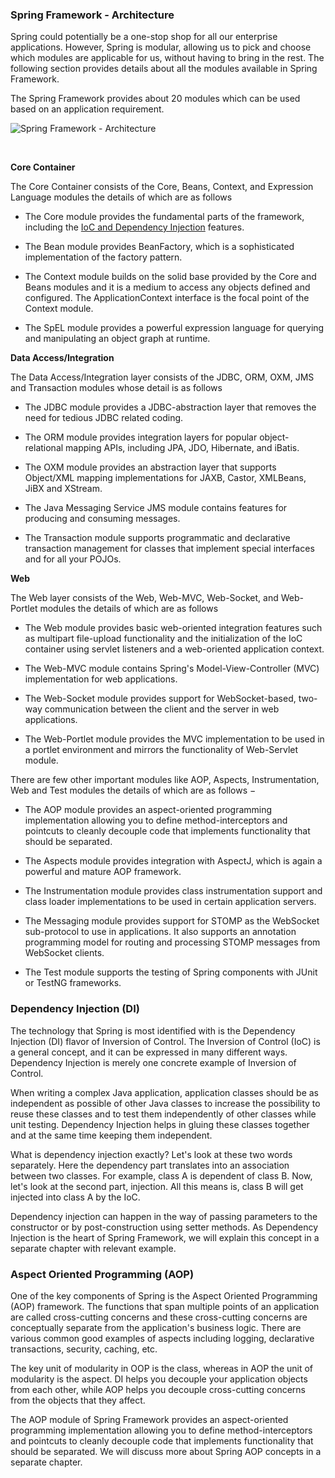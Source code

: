 
### Spring Framework - Architecture

Spring could potentially be a one-stop shop for all our enterprise applications. However, Spring is modular, allowing us to pick and choose which modules are applicable for us, without having to bring in the rest. The following section provides details about all the modules available in Spring Framework.

The Spring Framework provides about 20 modules which can be used based on an application requirement.
<br>

![Spring Framework - Architecture](https://www.tutorialspoint.com/spring/images/spring_architecture.png)

<br>

**Core Container**

The Core Container consists of the Core, Beans, Context, and Expression Language modules the details of which are as follows 

* The Core module provides the fundamental parts of the framework, including the [IoC and Dependency Injection](https://en.wikipedia.org/wiki/Inversion_of_control) features.

* The Bean module provides BeanFactory, which is a sophisticated implementation of the factory pattern.

* The Context module builds on the solid base provided by the Core and Beans modules and it is a medium to access any objects defined and configured. The ApplicationContext interface is the focal point of the Context module.

* The SpEL module provides a powerful expression language for querying and manipulating an object graph at runtime.

**Data Access/Integration**

The Data Access/Integration layer consists of the JDBC, ORM, OXM, JMS and Transaction modules whose detail is as follows

* The JDBC module provides a JDBC-abstraction layer that removes the need for tedious JDBC related coding.

* The ORM module provides integration layers for popular object-relational mapping APIs, including JPA, JDO, Hibernate, and iBatis.

* The OXM module provides an abstraction layer that supports Object/XML mapping implementations for JAXB, Castor, XMLBeans, JiBX and XStream.

* The Java Messaging Service JMS module contains features for producing and consuming messages.

* The Transaction module supports programmatic and declarative transaction management for classes that implement special interfaces and for all your POJOs.

**Web**

The Web layer consists of the Web, Web-MVC, Web-Socket, and Web-Portlet modules the details of which are as follows 

* The Web module provides basic web-oriented integration features such as multipart file-upload functionality and the initialization of the IoC container using servlet listeners and a web-oriented application context.

* The Web-MVC module contains Spring's Model-View-Controller (MVC) implementation for web applications.

* The Web-Socket module provides support for WebSocket-based, two-way communication between the client and the server in web applications.

* The Web-Portlet module provides the MVC implementation to be used in a portlet environment and mirrors the functionality of Web-Servlet module.

There are few other important modules like AOP, Aspects, Instrumentation, Web and Test modules the details of which are as follows −

* The AOP module provides an aspect-oriented programming implementation allowing you to define method-interceptors and pointcuts to cleanly decouple code that implements functionality that should be separated.

* The Aspects module provides integration with AspectJ, which is again a powerful and mature AOP framework.

* The Instrumentation module provides class instrumentation support and class loader implementations to be used in certain application servers.

* The Messaging module provides support for STOMP as the WebSocket sub-protocol to use in applications. It also supports an annotation programming model for routing and processing STOMP messages from WebSocket clients.

* The Test module supports the testing of Spring components with JUnit or TestNG frameworks.

### Dependency Injection (DI)

The technology that Spring is most identified with is the Dependency Injection (DI) flavor of Inversion of Control. The Inversion of Control (IoC) is a general concept, and it can be expressed in many different ways. Dependency Injection is merely one concrete example of Inversion of Control.

When writing a complex Java application, application classes should be as independent as possible of other Java classes to increase the possibility to reuse these classes and to test them independently of other classes while unit testing. Dependency Injection helps in gluing these classes together and at the same time keeping them independent.

What is dependency injection exactly? Let's look at these two words separately. Here the dependency part translates into an association between two classes. For example, class A is dependent of class B. Now, let's look at the second part, injection. All this means is, class B will get injected into class A by the IoC.

Dependency injection can happen in the way of passing parameters to the constructor or by post-construction using setter methods. As Dependency Injection is the heart of Spring Framework, we will explain this concept in a separate chapter with relevant example.

### Aspect Oriented Programming (AOP)

One of the key components of Spring is the Aspect Oriented Programming (AOP) framework. The functions that span multiple points of an application are called cross-cutting concerns and these cross-cutting concerns are conceptually separate from the application's business logic. There are various common good examples of aspects including logging, declarative transactions, security, caching, etc.

The key unit of modularity in OOP is the class, whereas in AOP the unit of modularity is the aspect. DI helps you decouple your application objects from each other, while AOP helps you decouple cross-cutting concerns from the objects that they affect.

The AOP module of Spring Framework provides an aspect-oriented programming implementation allowing you to define method-interceptors and pointcuts to cleanly decouple code that implements functionality that should be separated. We will discuss more about Spring AOP concepts in a separate chapter.
